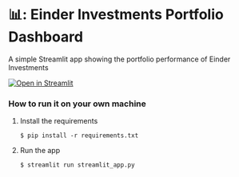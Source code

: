 # 📊: Einder Investments Portfolio Dashboard

A simple Streamlit app showing the portfolio performance of Einder Investments

[![Open in Streamlit](https://static.streamlit.io/badges/streamlit_badge_black_white.svg)](https://einderinvestments-portfolio.streamlit.app/?utm_medium=oembed)

### How to run it on your own machine

1. Install the requirements

   ```
   $ pip install -r requirements.txt
   ```

2. Run the app

   ```
   $ streamlit run streamlit_app.py
   ```
